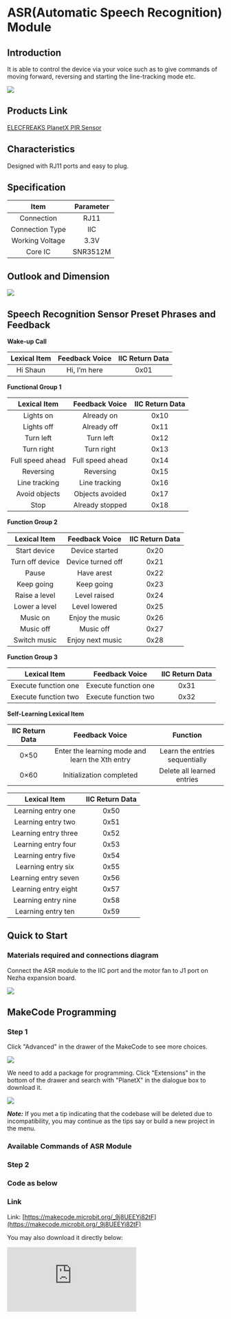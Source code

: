 # ASR(Automatic Speech Recognition) Module

## Introduction

It is able to control the device via your voice such as to give commands of  moving forward, reversing and starting the line-tracking mode etc.

![](./images/05037_01.png)

## Products Link

[ELECFREAKS PlanetX PIR Sensor](https://www.elecfreaks.com/planetx-pir.html)


## Characteristics

 Designed with RJ11 ports and easy to plug.

## Specification


Item | Parameter
:-: | :-:
Connection|RJ11
Connection Type|IIC
Working Voltage|3.3V
Core IC|SNR3512M


## Outlook and Dimension



![](./images/05037_02.png)

## Speech Recognition Sensor Preset Phrases and Feedback

**Wake-up Call**

| Lexical Item | Feedback Voice | IIC Return Data |
| :-: | :-: | :-: |
| Hi Shaun | Hi, I’m here | 0x01 |

**Functional Group 1**

| Lexical Item | Feedback Voice | IIC Return Data |
| :-: | :-: | :-: |
| Lights on | Already on | 0x10 |
| Lights off | Already off | 0x11 |
| Turn left | Turn left | 0x12 |
| Turn right | Turn right | 0x13 |
| Full speed ahead | Full speed ahead | 0x14 |
| Reversing | Reversing | 0x15 |
| Line tracking | Line tracking | 0x16 |
| Avoid objects | Objects avoided | 0x17 |
| Stop | Already stopped | 0x18 |

**Function Group 2**

| Lexical Item | Feedback Voice | IIC Return Data |
| :-: | :-: | :-: |
| Start device | Device started | 0x20 |
| Turn off device | Device turned off | 0x21 |
| Pause | Have arest | 0x22 |
| Keep going | Keep going | 0x23 |
| Raise a level | Level raised | 0x24 |
| Lower a level | Level lowered | 0x25 |
| Music on | Enjoy the music | 0x26 |
| Music off | Music off | 0x27 |
| Switch music | Enjoy next music | 0x28 |

**Function Group 3**

| Lexical Item | Feedback Voice | IIC Return Data |
| :-: | :-: | :-: |
| Execute function one | Execute function one | 0x31 |
| Execute function two | Execute function two | 0x32 |

**Self-Learning Lexical Item**

| IIC Return Data | Feedback Voice | Function |
| :-: | :-: | :-: |
| 0×50 | Enter the learning mode and learn the Xth entry | Learn the entries sequentially |
| 0×60 | Initialization completed | Delete all learned entries |

| Lexical Item | IIC Return Data |
| :-: | :-: |
| Learning entry one | 0x50 |
| Learning entry two | 0x51 |
| Learning entry three | 0x52 |
| Learning entry four | 0x53 |
| Learning entry five | 0x54 |
| Learning entry six | 0x55 |
| Learning entry seven | 0x56 |
| Learning entry eight | 0x57 |
| Learning entry nine | 0x58 |
| Learning entry ten | 0x59 |

## Quick to Start


### Materials required and connections diagram

 Connect the ASR module to the IIC port and the motor fan to J1 port on Nezha expansion board.


![](./images/05037_03.png)



## MakeCode Programming


### Step 1
Click "Advanced" in the drawer of the MakeCode to see more choices.

![](./images/05001_04.png)

We need to add a package for programming. Click "Extensions" in the bottom of the drawer and search with "PlanetX" in the dialogue box to download it.

![](./images/05001_05.png)

***Note:*** If you met a tip indicating that the codebase will be deleted due to incompatibility, you may continue as the tips say or build a new project in the menu.

### Available Commands of ASR Module



### Step 2
### Code as below



### Link
Link: [https://makecode.microbit.org/_9j8UEEYi82tF](https://makecode.microbit.org/_9j8UEEYi82tF)

You may also download it directly below:


<div
    style={{
        position: 'relative',
        paddingBottom: '60%',
        overflow: 'hidden',
    }}
>
    <iframe
        src="https://makecode.microbit.org/_9j8UEEYi82tF"
        frameborder="0"
        sandbox="allow-popups allow-forms allow-scripts allow-same-origin"
        style={{
            position: 'absolute',
            width: '100%',
            height: '100%',
        }}
    />
</div>


### Result
 The motor fan is controlled by the ASR module.


## Relevant File


## Technique File

